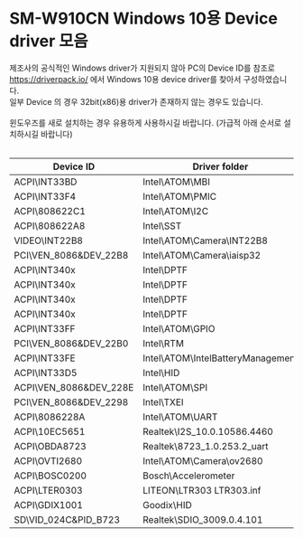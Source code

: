 # SM-W910CN Windows 10용 Device driver 모음

제조사의 공식적인 Windows driver가 지원되지 않아 PC의 Device ID를 참조로 https://driverpack.io/ 에서 Windows 10용 device driver를 찾아서 구성하였습니다.</br>
일부 Device 의 경우 32bit(x86)용 driver가 존재하지 않는 경우도 있습니다.</br>
</br>
윈도우즈를 새로 설치하는 경우 유용하게 사용하시길 바랍니다. (가급적 아래 순서로 설치하시길 바랍니다)
</br></br>

Device ID | Driver folder	| Inf	file | Version |
--|--|--|--|
ACPI\INT33BD|Intel\ATOM\MBI|MBI.inf|09/24/2015,604.10146.2655.6883|
ACPI\INT33F4|Intel\ATOM\PMIC|pmic.inf|04/02/2015,604.10135.1020.62982|
ACPI\808622C1|Intel\ATOM\I2C|iai2ce.inf|10/12/2015,604.10146.2654.7394|
ACPI\808622A8|Intel\SST|isstrtc.inf|01/12/2016,604.10135.2747.11324|
VIDEO\INT22B8|Intel\ATOM\Camera\INT22B8|iacamera32.inf|03/02/2016,21.10586.6069.2007|
PCI\VEN_8086&DEV_22B8|Intel\ATOM\Camera\iaisp32|iaisp32.inf|03/02/2016,21.10586.6069.2007|
ACPI\INT340x|Intel\DPTF|dptf_acpi.inf|01/10/2017,8.2.11003.3588|
ACPI\INT340x|Intel\DPTF|dptf_cpu.inf|01/10/2017,8.2.11003.3588|
ACPI\INT340x|Intel\DPTF|dptf_pch.inf|01/10/2017,8.2.11003.3588|
ACPI\INT340x|Intel\DPTF|esif_manager.inf|01/10/2017,8.2.11003.3588|
ACPI\INT33FF|Intel\ATOM\GPIO|iagpioe.inf|07/15/2015,604.10146.2652.3930|
PCI\VEN_8086&DEV_22B0|Intel\RTM|igdlh.inf|11/04/2020,20.19.15.5171|
ACPI\INT33FE|Intel\ATOM\IntelBatteryManagement|IntelBatteryManagement.inf|06/04/2016,604.10146.2444.27233|
ACPI\INT33D5|Intel\HID|HidEventFilter.inf|09/11/2015, 1.1.0.311|
ACPI\VEN_8086&DEV_228E|Intel\ATOM\SPI|iaspie.inf|06/01/2015,604.10146.2657.947|
PCI\VEN_8086&DEV_2298|Intel\TXEI|TXEI.inf|10/11/2015,2.0.0.1094|
ACPI\8086228A|Intel\ATOM\UART|iauarte.inf|05/21/2015,604.10146.2653.391|
ACPI\10EC5651|Realtek\I2S_10.0.10586.4460|rtii2sac.inf|09/12/2016,10.0.10586.4460|
ACPI\OBDA8723|Realtek\8723_1.0.253.2_uart|rtkuart.inf|06/28/2019,1.0.253.2|
ACPI\OVTI2680|Intel\ATOM\Camera\ov2680|ov2680.inf|09/03/2015,604.10146.2443.6099|
ACPI\BOSC0200|Bosch\Accelerometer|boschaccelerometer.inf|07/06/2015,1.02.00|
ACPI\LTER0303|LITEON\LTR303	LTR303.inf|05/30/2017,8.54.50.545|
ACPI\GDIX1001|Goodix\HID|GoodixTouchDriver.inf|11/07/2015,1.2.2.26|
SD\VID_024C&PID_B723|Realtek\SDIO_3009.0.4.101|netrtwlans.inf|11/01/2018,3009.0.4.101|
